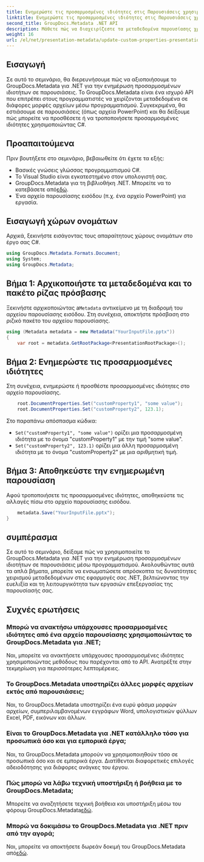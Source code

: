 ```yaml
---
title: Ενημερώστε τις προσαρμοσμένες ιδιότητες στις Παρουσιάσεις χρησιμοποιώντας .NET
linktitle: Ενημερώστε τις προσαρμοσμένες ιδιότητες στις Παρουσιάσεις χρησιμοποιώντας .NET
second_title: GroupDocs.Metadata .NET API
description: Μάθετε πώς να διαχειρίζεστε τα μεταδεδομένα παρουσίασης χρησιμοποιώντας το GroupDocs.Metadata για .NET. Ενημερώστε τις προσαρμοσμένες ιδιότητες αποτελεσματικά σε αρχεία PowerPoint.
weight: 16
url: /el/net/presentation-metadata/update-custom-properties-presentations/
---
```

## Εισαγωγή
Σε αυτό το σεμινάριο, θα διερευνήσουμε πώς να αξιοποιήσουμε το GroupDocs.Metadata για .NET για την ενημέρωση προσαρμοσμένων ιδιοτήτων σε παρουσιάσεις. Το GroupDocs.Metadata είναι ένα ισχυρό API που επιτρέπει στους προγραμματιστές να χειρίζονται μεταδεδομένα σε διάφορες μορφές αρχείων μέσω προγραμματισμού. Συγκεκριμένα, θα εστιάσουμε σε παρουσιάσεις (όπως αρχεία PowerPoint) και θα δείξουμε πώς μπορείτε να προσθέσετε ή να τροποποιήσετε προσαρμοσμένες ιδιότητες χρησιμοποιώντας C#.
## Προαπαιτούμενα
Πριν βουτήξετε στο σεμινάριο, βεβαιωθείτε ότι έχετε τα εξής:
- Βασικές γνώσεις γλώσσας προγραμματισμού C#.
- Το Visual Studio είναι εγκατεστημένο στον υπολογιστή σας.
-  GroupDocs.Metadata για τη βιβλιοθήκη .NET. Μπορείτε να το κατεβάσετε από[εδώ](https://releases.groupdocs.com/metadata/net/).
- Ένα αρχείο παρουσίασης εισόδου (π.χ. ένα αρχείο PowerPoint) για εργασία.

## Εισαγωγή χώρων ονομάτων
Αρχικά, ξεκινήστε εισάγοντας τους απαραίτητους χώρους ονομάτων στο έργο σας C#.
```csharp
using GroupDocs.Metadata.Formats.Document;
using System;
using GroupDocs.Metadata;
```
## Βήμα 1: Αρχικοποιήστε τα μεταδεδομένα και το πακέτο ρίζας πρόσβασης
 Ξεκινήστε αρχικοποιώντας a`Metadata` αντικείμενο με τη διαδρομή του αρχείου παρουσίασης εισόδου. Στη συνέχεια, αποκτήστε πρόσβαση στο ριζικό πακέτο του αρχείου παρουσίασης.
```csharp
using (Metadata metadata = new Metadata("YourInputFile.pptx"))
{
    var root = metadata.GetRootPackage<PresentationRootPackage>();
```
## Βήμα 2: Ενημερώστε τις προσαρμοσμένες ιδιότητες
Στη συνέχεια, ενημερώστε ή προσθέστε προσαρμοσμένες ιδιότητες στο αρχείο παρουσίασης.
```csharp
    root.DocumentProperties.Set("customProperty1", "some value");
    root.DocumentProperties.Set("customProperty2", 123.1);
```
Στο παραπάνω απόσπασμα κώδικα:
- `Set("customProperty1", "some value")` ορίζει μια προσαρμοσμένη ιδιότητα με το όνομα "customProperty1" με την τιμή "some value".
- `Set("customProperty2", 123.1)` ορίζει μια άλλη προσαρμοσμένη ιδιότητα με το όνομα "customProperty2" με μια αριθμητική τιμή.
## Βήμα 3: Αποθηκεύστε την ενημερωμένη παρουσίαση
Αφού τροποποιήσετε τις προσαρμοσμένες ιδιότητες, αποθηκεύστε τις αλλαγές πίσω στο αρχείο παρουσίασης εισόδου.
```csharp
    metadata.Save("YourInputFile.pptx");
}
```

## συμπέρασμα
Σε αυτό το σεμινάριο, δείξαμε πώς να χρησιμοποιείτε το GroupDocs.Metadata για .NET για την ενημέρωση προσαρμοσμένων ιδιοτήτων σε παρουσιάσεις μέσω προγραμματισμού. Ακολουθώντας αυτά τα απλά βήματα, μπορείτε να ενσωματώσετε απρόσκοπτα τις δυνατότητες χειρισμού μεταδεδομένων στις εφαρμογές σας .NET, βελτιώνοντας την ευελιξία και τη λειτουργικότητα των εργασιών επεξεργασίας της παρουσίασής σας.

## Συχνές ερωτήσεις
### Μπορώ να ανακτήσω υπάρχουσες προσαρμοσμένες ιδιότητες από ένα αρχείο παρουσίασης χρησιμοποιώντας το GroupDocs.Metadata για .NET;
Ναι, μπορείτε να ανακτήσετε υπάρχουσες προσαρμοσμένες ιδιότητες χρησιμοποιώντας μεθόδους που παρέχονται από το API. Ανατρέξτε στην τεκμηρίωση για περισσότερες λεπτομέρειες.
### Το GroupDocs.Metadata υποστηρίζει άλλες μορφές αρχείων εκτός από παρουσιάσεις;
Ναι, το GroupDocs.Metadata υποστηρίζει ένα ευρύ φάσμα μορφών αρχείων, συμπεριλαμβανομένων εγγράφων Word, υπολογιστικών φύλλων Excel, PDF, εικόνων και άλλων.
### Είναι το GroupDocs.Metadata για .NET κατάλληλο τόσο για προσωπικά όσο και για εμπορικά έργα;
Ναι, τα GroupDocs.Metadata μπορούν να χρησιμοποιηθούν τόσο σε προσωπικά όσο και σε εμπορικά έργα. Διατίθενται διαφορετικές επιλογές αδειοδότησης για διάφορες ανάγκες του έργου.
### Πώς μπορώ να λάβω τεχνική υποστήριξη ή βοήθεια με το GroupDocs.Metadata;
 Μπορείτε να αναζητήσετε τεχνική βοήθεια και υποστήριξη μέσω του φόρουμ GroupDocs.Metadata[εδώ](https://forum.groupdocs.com/c/metadata/14).
### Μπορώ να δοκιμάσω το GroupDocs.Metadata για .NET πριν από την αγορά;
 Ναι, μπορείτε να αποκτήσετε δωρεάν δοκιμή του GroupDocs.Metadata από[εδώ](https://releases.groupdocs.com/).
